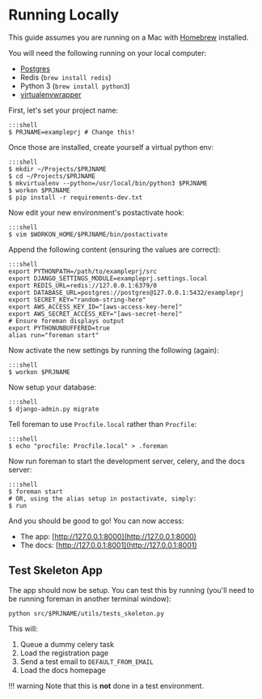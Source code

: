 # Running Locally

This guide assumes you are running on a Mac with [Homebrew](http://brew.sh/) installed.

You will need the following running on your local computer:

 * [Postgres](http://postgresapp.com/)
 * Redis (`brew install redis`)
 * Python 3 (`brew install python3`)
 * [virtualenvwrapper](https://virtualenvwrapper.readthedocs.org/en/latest/)

First, let's set your project name:
    
    :::shell
    $ PRJNAME=exampleprj # Change this!

Once those are installed, create yourself a virtual python env:
    
    :::shell
    $ mkdir ~/Projects/$PRJNAME
    $ cd ~/Projects/$PRJNAME
    $ mkvirtualenv --python=/usr/local/bin/python3 $PRJNAME 
    $ workon $PRJNAME
    $ pip install -r requirements-dev.txt

Now edit your new environment's postactivate hook:

    :::shell
    $ vim $WORKON_HOME/$PRJNAME/bin/postactivate

Append the following content (ensuring the values are correct):

    :::shell
    export PYTHONPATH=/path/to/exampleprj/src
    export DJANGO_SETTINGS_MODULE=exampleprj.settings.local
    export REDIS_URL=redis://127.0.0.1:6379/0
    export DATABASE_URL=postgres://postgres@127.0.0.1:5432/exampleprj
    export SECRET_KEY="random-string-here"
    export AWS_ACCESS_KEY_ID="[aws-access-key-here]"
    export AWS_SECRET_ACCESS_KEY="[aws-secret-here]"
    # Ensure foreman displays output
    export PYTHONUNBUFFERED=true
    alias run="foreman start"

Now activate the new settings by running the following (again):

    :::shell
    $ workon $PRJNAME

Now setup your database:

    :::shell
    $ django-admin.py migrate

Tell foreman to use `Procfile.local` rather than `Procfile`:

    :::shell
    $ echo "procfile: Procfile.local" > .foreman

Now run foreman to start the development server, celery, and the docs server:

    :::shell
    $ foreman start
    # OR, using the alias setup in postactivate, simply:
    $ run

And you should be good to go! You can now access:

 * The app: [http://127.0.0.1:8000](http://127.0.0.1:8000) 
 * The docs: [http://127.0.0.1:8001](http://127.0.0.1:8001) 

## Test Skeleton App

The app should now be setup. You can test this by running (you'll need to be running 
foreman in another terminal window):

    python src/$PRJNAME/utils/tests_skeleton.py

This will:

1. Queue a dummy celery task
2. Load the registration page
3. Send a test email to ``DEFAULT_FROM_EMAIL``
4. Load the docs homepage

!!! warning
    Note that this is **not** done in a test environment.
